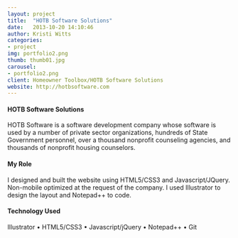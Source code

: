 ```yaml
---
layout: project
title:  "HOTB Software Solutions"
date:   2013-10-20 14:10:46
author: Kristi Witts
categories:
- project
img: portfolio2.png
thumb: thumb01.jpg
carousel:
- portfolio2.png
client: Homeowner Toolbox/HOTB Software Solutions
website: http://hotbsoftware.com
---
```


#### HOTB Software Solutions
HOTB Software is a software development company whose software is used by a number of private sector organizations, hundreds of State Government personnel, over a thousand nonprofit counseling agencies, and thousands of nonprofit housing counselors.

#### My Role
I designed and built the website using HTML5/CSS3 and Javascript/JQuery. Non-mobile optimized at the request of the company. I used Illustrator to design the layout and Notepad++ to code.

#### Technology Used
Illustrator &bull; HTML5/CSS3 &bull; Javascript/jQuery &bull; Notepad++ &bull; Git
